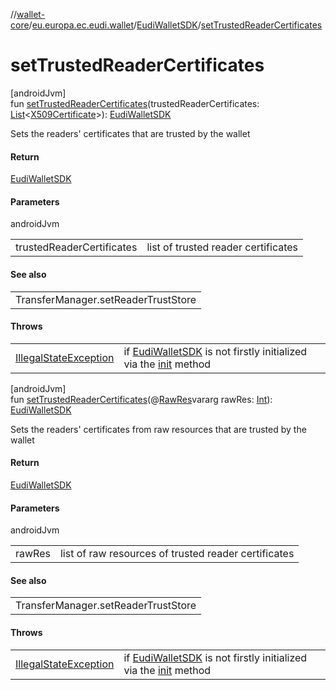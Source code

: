 //[wallet-core](../../../index.md)/[eu.europa.ec.eudi.wallet](../index.md)/[EudiWalletSDK](index.md)/[setTrustedReaderCertificates](set-trusted-reader-certificates.md)

# setTrustedReaderCertificates

[androidJvm]\
fun [setTrustedReaderCertificates](set-trusted-reader-certificates.md)(trustedReaderCertificates: [List](https://kotlinlang.org/api/latest/jvm/stdlib/kotlin.collections/-list/index.html)&lt;[X509Certificate](https://developer.android.com/reference/kotlin/java/security/cert/X509Certificate.html)&gt;): [EudiWalletSDK](index.md)

Sets the readers' certificates that are trusted by the wallet

#### Return

[EudiWalletSDK](index.md)

#### Parameters

androidJvm

| | |
|---|---|
| trustedReaderCertificates | list of trusted reader certificates |

#### See also

| |
|---|
| TransferManager.setReaderTrustStore |

#### Throws

| | |
|---|---|
| [IllegalStateException](https://kotlinlang.org/api/latest/jvm/stdlib/kotlin/-illegal-state-exception/index.html) | if [EudiWalletSDK](index.md) is not firstly initialized via the [init](init.md) method |

[androidJvm]\
fun [setTrustedReaderCertificates](set-trusted-reader-certificates.md)(@[RawRes](https://developer.android.com/reference/kotlin/androidx/annotation/RawRes.html)vararg rawRes: [Int](https://kotlinlang.org/api/latest/jvm/stdlib/kotlin/-int/index.html)): [EudiWalletSDK](index.md)

Sets the readers' certificates from raw resources that are trusted by the wallet

#### Return

[EudiWalletSDK](index.md)

#### Parameters

androidJvm

| | |
|---|---|
| rawRes | list of raw resources of trusted reader certificates |

#### See also

| |
|---|
| TransferManager.setReaderTrustStore |

#### Throws

| | |
|---|---|
| [IllegalStateException](https://kotlinlang.org/api/latest/jvm/stdlib/kotlin/-illegal-state-exception/index.html) | if [EudiWalletSDK](index.md) is not firstly initialized via the [init](init.md) method |
